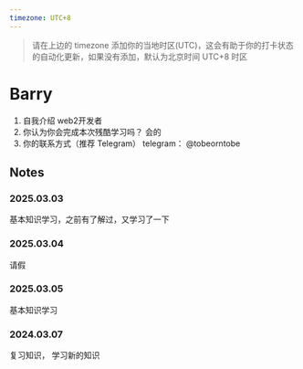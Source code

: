 ```yaml
---
timezone: UTC+8
---
```


> 请在上边的 timezone 添加你的当地时区(UTC)，这会有助于你的打卡状态的自动化更新，如果没有添加，默认为北京时间 UTC+8 时区


# Barry

1. 自我介绍
    web2开发者
2. 你认为你会完成本次残酷学习吗？
    会的
3. 你的联系方式（推荐 Telegram）
    telegram： @tobeorntobe

## Notes

<!-- Content_START -->

### 2025.03.03

基本知识学习，之前有了解过，又学习了一下

### 2025.03.04

请假

### 2025.03.05

基本知识学习

### 2024.03.07
复习知识， 学习新的知识

<!-- Content_END -->
